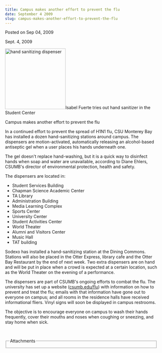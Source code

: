 ```yaml
---
title: Campus makes another effort to prevent the flu
date: September 4 2009
slug: campus-makes-another-effort-to-prevent-the-flu
---
```





<span class="date">Posted on Sep 04, 2009    </span>
<p>Sept. 4, 2009</p>
<p><img alt="hand sanitizing dispenser" height="200" src="http://news.csumb.edu/sites/default/files/65/igx_migrate/images/sanitizer1.jpg" width="200">Isabel Fuerte tries out hand sanitizer in the Student
Center</img></p>
Campus makes another effort to prevent the flu<br>
<p>In a continued effort to prevent the spread of H1N1 flu, CSU
Monterey Bay has installed a dozen hand-sanitizing stations around
campus. The dispensers are motion-activated, automatically
releasing an alcohol-based antiseptic gel when a user places his
hands underneath one.</p>
<p>The gel doesn&apos;t replace hand-washing, but it is a quick way to
disinfect hands when soap and water are unavailable, according to
Diane Ehlers, CSUMB&apos;s director of environmental protection, health
and safety.</p>
<p>The dispensers are located in:</p>
<ul>
<li>Student Services Building</li>
<li>Chapman Science Academic Center</li>
<li>TA Library</li>
<li>Administration Building</li>
<li>Media Learning Complex</li>
<li>Sports Center</li>
<li>University Center</li>
<li>Student Activities Center</li>
<li>World Theater</li>
<li>Alumni and Visitors Center</li>
<li>Music Hall</li>
<li>TAT building</li>
</ul>
<p>Sodexo has installed a hand-sanitizing station at the Dining
Commons. Stations will also be placed in the Otter Express, library
cafe and the Otter Bay Restaurant by the end of next week. Two
extra dispensers are on hand and will be put in place when a crowd
is expected at a certain location, such as the World Theater on the
evening of a performance.</p>
<p>The dispensers are part of CSUMB&apos;s ongoing efforts to combat the
flu. The university has set up a website (<a href="http://csumb.edu/flu" target="_blank" rel="nofollow">csumb.edu/flu</a>) with information on how to prevent
and treat the flu; emails with that information have gone out to
everyone on campus; and all rooms in the residence halls have
received informational fliers. Vinyl signs will soon be displayed
in campus restrooms.</p>
<p>The objective is to encourage everyone on campus to wash their
hands frequently, cover their mouths and noses when coughing or
sneezing, and stay home when sick.</p>
<p>&#xA0;</p>
<fieldset class="fieldgroup group-attachments">
<legend>Attachments</legend>
<div class="field field-type-emvideo field-field-attach-video">
<div class="field-items">
<div class="field-item odd">
<div class="emvideo emvideo-video emvideo-"/>
</div>
</div>
</div>
</fieldset>
</br>




